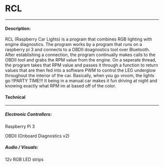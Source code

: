 # RCL

---
#### Description:

RCL (Raspberry Car Lights) is a program that combines RGB lighting with engine diagnostics. 
The program works by a program that runs on a raspberry pi 3 and connects to a OBDII doagnostics tool over Bluetooth. After establishing a connection, the program continually makes calls to
the OBDII tool and grabs the RPM value from the engine. On a seperate thread, the program takes that RPM value and passes it through a function to return values that are then fed 
into a software PWM to control the LEG underglow throughout the interior of the car. Basically, when you go vroom, the lights go !!PARTY TIME!!!
It being in a manual car makes it fun driving at night and knowing exactly what RPM im at based off of the color.

#### Technical

---
##### Electronic Controllers:

Raspberry Pi 3

OBDII (Onboard Diagnostics v2)

##### Audio / Visuals:

12v RGB LED strips
